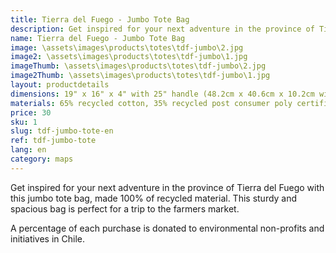 ```yaml
---
title: Tierra del Fuego - Jumbo Tote Bag
description: Get inspired for your next adventure in the province of Tierra del Fuego with this jumbo tote bag, made 100% of recycled material.
name: Tierra del Fuego - Jumbo Tote Bag
image: \assets\images\products\totes\tdf-jumbo\2.jpg
image2: \assets\images\products\totes\tdf-jumbo\1.jpg
imageThumb: \assets\images\products\totes\tdf-jumbo\2.jpg
image2Thumb: \assets\images\products\totes\tdf-jumbo\1.jpg
layout: productdetails
dimensions: 19" x 16" x 4" with 25" handle (48.2cm x 40.6cm x 10.2cm with 63.5cm handle)
materials: 65% recycled cotton, 35% recycled post consumer poly certified
price: 30
sku: 1
slug: tdf-jumbo-tote-en
ref: tdf-jumbo-tote
lang: en
category: maps
---
```

Get inspired for your next adventure in the province of Tierra del Fuego with this jumbo tote bag, made 100% of recycled material. This sturdy and spacious bag is perfect for a trip to the farmers market.

A percentage of each purchase is donated to environmental non-profits and initiatives in Chile.
